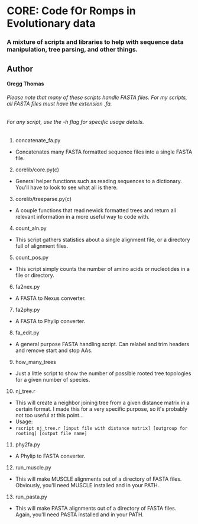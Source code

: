 # CORE: Code fOr Romps in Evolutionary data
### A mixture of scripts and libraries to help with sequence data manipulation, tree parsing, and other things.

## Author
#### Gregg Thomas

###### Please note that many of these scripts handle FASTA files. For my scripts, all FASTA files *must* have the extension .fa.
###### For any script, use the -h flag for specific usage details.

1. concatenate_fa.py
  * Concatenates many FASTA formatted sequence files into a single FASTA file.
2. corelib/core.py(c)
  * General helper functions such as reading sequences to a dictionary. You'll have to look to see what all is there.
3. corelib/treeparse.py(c)
  * A couple functions that read newick formatted trees and return all relevant information in a more useful way to code with.
4. count_aln.py
  * This script gathers statistics about a single alignment file, or a directory full of alignment files.
5. count_pos.py
  * This script simply counts the number of amino acids or nucleotides in a file or directory.
6. fa2nex.py
  * A FASTA to Nexus converter.
7. fa2phy.py
  * A FASTA to Phylip converter.
8. fa_edit.py
  * A general purpose FASTA handling script. Can relabel and trim headers and remove start and stop AAs.
9. how\_many\_trees
  * Just a little script to show the number of possible rooted tree topologies for a given number of species.
10. nj_tree.r
  * This will create a neighbor joining tree from a given distance matrix in a certain format. I made this for a very specific purpose, so it's probably not too useful at this point...
  * Usage:
  * `rscript nj_tree.r [input file with distance matrix] [outgroup for rooting] [output file name]`
11. phy2fa.py
  * A Phylip to FASTA converter.
12. run_muscle.py
  * This will make MUSCLE alignments out of a directory of FASTA files. Obviously, you'll need MUSCLE installed and in your PATH.
13. run_pasta.py	
  * This will make PASTA alignments out of a directory of FASTA files. Again, you'll need PASTA installed and in your PATH.

